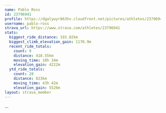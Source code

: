 ```yaml
---
name: Pablo Ross
id: 23796941
profile: https://dgalywyr863hv.cloudfront.net/pictures/athletes/23796941/14615399/1/large.jpg
username: pablo-ross
strava_url: https://www.strava.com/athletes/23796941
stats:
  biggest_ride_distance: 193.82km
  biggest_climb_elevation_gain: 1170.9m
  recent_ride_totals:
    count: 9
    distance: 418.55km
    moving_time: 18h 34m
    elevation_gain: 4222m
  ytd_ride_totals:
    count: 28
    distance: 823km
    moving_time: 43h 42m
    elevation_gain: 5526m
layout: strava_member
--- 
```

...

